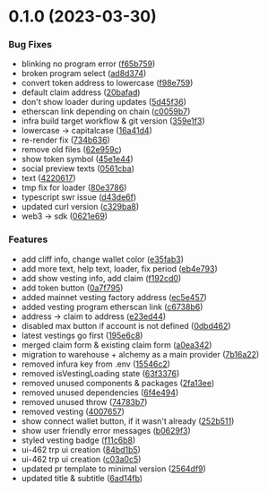 # 0.1.0 (2023-03-30)


### Bug Fixes

* blinking no program error ([f65b759](https://github.com/lidofinance/trp-ui/commit/f65b7594b953626b713e1115817d2b9feafeee85))
* broken program select ([ad8d374](https://github.com/lidofinance/trp-ui/commit/ad8d374bd33526b802f027ae702b9e374ec25037))
* convert token address to lowercase ([f98e759](https://github.com/lidofinance/trp-ui/commit/f98e7590e66d40520dffa75050475725cfd15997))
* default claim address ([20bafad](https://github.com/lidofinance/trp-ui/commit/20bafad23151c6d68948bdd6837004f83c437c6f))
* don't show loader during updates ([5d45f36](https://github.com/lidofinance/trp-ui/commit/5d45f36ec7691442e2228b2d2c950e441e1da684))
* etherscan link depending on chain ([c0059b7](https://github.com/lidofinance/trp-ui/commit/c0059b7e8c575be7f90f082250f24cad7d576cc1))
* infra build target workflow & git version ([359e1f3](https://github.com/lidofinance/trp-ui/commit/359e1f3bba36d3d8846a64d196a14ef7ae867443))
* lowercase -> capitalcase ([16a41d4](https://github.com/lidofinance/trp-ui/commit/16a41d4dd7504be3cb505289c3a08a713c3db624))
* re-render fix ([734b636](https://github.com/lidofinance/trp-ui/commit/734b6365ac38f44dff1e2a56ef60753db9706881))
* remove old files ([62e959c](https://github.com/lidofinance/trp-ui/commit/62e959c059331a198574239127fbf7cb88ecec49))
* show token symbol ([45e1e44](https://github.com/lidofinance/trp-ui/commit/45e1e4436d869b8368a40fb4b589ce487fdbafe3))
* social preview texts ([0561cba](https://github.com/lidofinance/trp-ui/commit/0561cba014c79f5a52871a1e1361dbac01145491))
* text ([4220617](https://github.com/lidofinance/trp-ui/commit/42206174ea0020d8747949d15c0a8d1c48a4f803))
* tmp fix for loader ([80e3786](https://github.com/lidofinance/trp-ui/commit/80e37865129e359992839555d5e5e9135693a908))
* typescript swr issue ([d43de6f](https://github.com/lidofinance/trp-ui/commit/d43de6f2474988b703c37a6fa6ec054e9c23853b))
* updated curl version ([c329ba8](https://github.com/lidofinance/trp-ui/commit/c329ba8783b792be9cb5867b1606ddf98e14aca1))
* web3 -> sdk ([0621e69](https://github.com/lidofinance/trp-ui/commit/0621e69af70acc87f0d3dd732bc5620652b33c79))


### Features

* add cliff info, change wallet color ([e35fab3](https://github.com/lidofinance/trp-ui/commit/e35fab307f01174a9aeff65dd32fe6e9a148bc68))
* add more text, help text, loader, fix period ([eb4e793](https://github.com/lidofinance/trp-ui/commit/eb4e793d50cd2dee970f6df341189dea5480fd2c))
* add show vesting info, add claim ([f192cd0](https://github.com/lidofinance/trp-ui/commit/f192cd0e41973c2eeca803388f8088ef7275a412))
* add token button ([0a7f795](https://github.com/lidofinance/trp-ui/commit/0a7f7951bc13d6f827de2d8ffc6798f1b2fbd2f3))
* added mainnet vesting factory address ([ec5e457](https://github.com/lidofinance/trp-ui/commit/ec5e457850a4ca4e31992c041ab0329767a1542e))
* added vesting program etherscan link ([c6738b6](https://github.com/lidofinance/trp-ui/commit/c6738b60b54d2db48849c73b1b9730634dd8ebdf))
* address -> claim to address ([e23ed44](https://github.com/lidofinance/trp-ui/commit/e23ed44d7d5198455be1c6ff37c6df15fef4ca11))
* disabled max button if account is not defined ([0dbd462](https://github.com/lidofinance/trp-ui/commit/0dbd4628643020947f5e4aaa96eec6577bde7138))
* latest vestings go first ([195e6c8](https://github.com/lidofinance/trp-ui/commit/195e6c8ffcb1ec08297bd0bf012b13d9fbb1451a))
* merged claim form & existing claim form ([a0ea342](https://github.com/lidofinance/trp-ui/commit/a0ea342e6dd49776266b26ba0ed1b0fee0d7e11d))
* migration to warehouse + alchemy as a main provider ([7b16a22](https://github.com/lidofinance/trp-ui/commit/7b16a22b549fe8610e1e8b10a813327d71030073))
* removed infura key from .env ([15546c2](https://github.com/lidofinance/trp-ui/commit/15546c2b93b45c3551bab6e21ce2860ffaa6655f))
* removed isVestingLoading state ([63f3376](https://github.com/lidofinance/trp-ui/commit/63f3376775d16e47cd85e4682b8e4b0ae24245dc))
* removed unused components & packages ([2fa13ee](https://github.com/lidofinance/trp-ui/commit/2fa13eeb7e85565423e714a41bc0640f4889bc0f))
* removed unused dependencies ([6f4e494](https://github.com/lidofinance/trp-ui/commit/6f4e494cbf13953e32bf3e97bf4c19e18ad6038a))
* removed unused throw ([74783b7](https://github.com/lidofinance/trp-ui/commit/74783b75a57a3c12e8aa9563188d962b84000848))
* removed vesting ([4007657](https://github.com/lidofinance/trp-ui/commit/4007657dd99ab23f177e617030a249604bbaa629))
* show connect wallet button, if it wasn't already ([252b511](https://github.com/lidofinance/trp-ui/commit/252b51189153e0b7596e1a4402fb12067f849022))
* show user friendly error messages ([b0629f3](https://github.com/lidofinance/trp-ui/commit/b0629f3df0a90a183d745222ec7b2e444ea7e28b))
* styled vesting badge ([f11c6b8](https://github.com/lidofinance/trp-ui/commit/f11c6b8a9a6abb5462ede116f4edda2ec8d1d38e))
* ui-462 trp ui creation ([84bd1b5](https://github.com/lidofinance/trp-ui/commit/84bd1b52e7b38e53290cf75dcdf1f0c3c2f8f894))
* ui-462 trp ui creation ([c03a0c5](https://github.com/lidofinance/trp-ui/commit/c03a0c56d92aa1cdcd7824c37dd98738642f2075))
* updated pr template to minimal version ([2564df9](https://github.com/lidofinance/trp-ui/commit/2564df96cbb37c259a93e2bbfd6677a9053bfdd9))
* updated title & subtitle ([6ad14fb](https://github.com/lidofinance/trp-ui/commit/6ad14fbeafa9a5136d0128a41a0e58aad57b289f))



